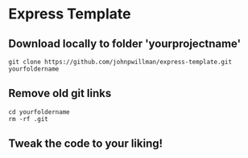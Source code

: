 Express Template
===

## Download locally to folder 'yourprojectname'
```
git clone https://github.com/johnpwillman/express-template.git yourfoldername
```
## Remove old git links
```
cd yourfoldername
rm -rf .git
```

## Tweak the code to your liking!
